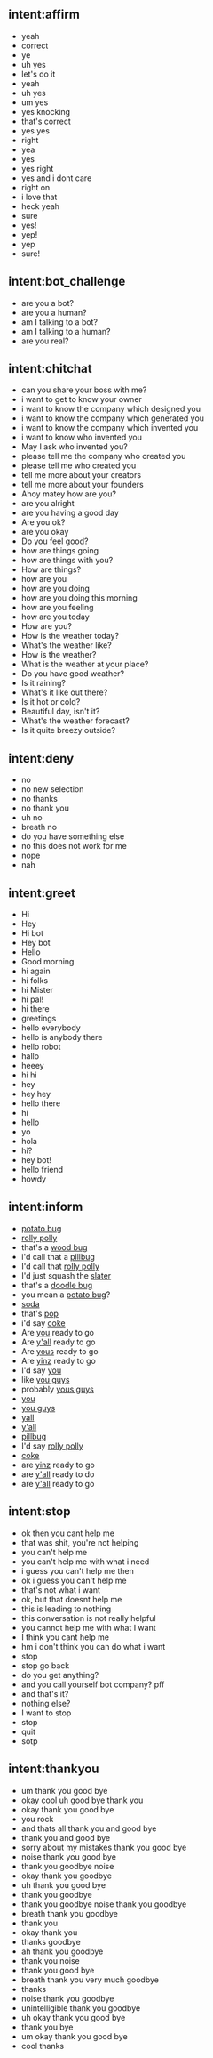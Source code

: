 ## intent:affirm
- yeah
- correct
- ye
- uh yes
- let's do it
- yeah
- uh yes
- um yes
- yes knocking
- that's correct
- yes yes
- right
- yea
- yes
- yes right
- yes and i dont care
- right on
- i love that
- heck yeah
- sure
- yes!
- yep!
- yep
- sure!

## intent:bot_challenge
- are you a bot?
- are you a human?
- am I talking to a bot?
- am I talking to a human?
- are you real?

## intent:chitchat
- can you share your boss with me?
- i want to get to know your owner
- i want to know the company which designed you
- i want to know the company which generated you
- i want to know the company which invented you
- i want to know who invented you
- May I ask who invented you?
- please tell me the company who created you
- please tell me who created you
- tell me more about your creators
- tell me more about your founders
- Ahoy matey how are you?
- are you alright
- are you having a good day
- Are you ok?
- are you okay
- Do you feel good?
- how are things going
- how are things with you?
- How are things?
- how are you
- how are you doing
- how are you doing this morning
- how are you feeling
- how are you today
- How are you?
- How is the weather today?
- What's the weather like?
- How is the weather?
- What is the weather at your place?
- Do you have good weather?
- Is it raining?
- What's it like out there?
- Is it hot or cold?
- Beautiful day, isn't it?
- What's the weather forecast?
- Is it quite breezy outside?

## intent:deny
- no
- no new selection
- no thanks
- no thank you
- uh no
- breath no
- do you have something else
- no this does not work for me
- nope
- nah

## intent:greet
- Hi
- Hey
- Hi bot
- Hey bot
- Hello
- Good morning
- hi again
- hi folks
- hi Mister
- hi pal!
- hi there
- greetings
- hello everybody
- hello is anybody there
- hello robot
- hallo
- heeey
- hi hi
- hey
- hey hey
- hello there
- hi
- hello
- yo
- hola
- hi?
- hey bot!
- hello friend
- howdy

## intent:inform
- [potato bug](bug)
- [rolly polly](bug)
- that's a [wood bug](bug)
- i'd call that a [pillbug](bug)
- I'd call that [rolly polly](bug)
- I'd just squash the [slater](bug)
- that's a [doodle bug](bug)
- you mean a [potato bug](bug)?
- [soda](beverage)
- that's [pop](beverage)
- i'd say [coke](beverage)
- Are [you](second_person_plural) ready to go
- Are [y'all](second_person_plural) ready to go
- Are [yous](second_person_plural) ready to go
- Are [yinz](second_person_plural) ready to go
- I'd say [you](second_person_plural)
- like [you guys](second_person_plural)
- probably [yous guys](second_person_plural)
- [you](second_person_plural)
- [you guys](second_person_plural)
- [yall](second_person_plural)
- [y'all](second_person_plural)
- [pillbug](bug)
- I'd say [rolly polly](bug)
- [coke](beverage)
- are [yinz](second_person_plural) ready to go
- are [y'all](second_person_plural) ready to do
- are [y'all](second_person_plural) ready to go

## intent:stop
- ok then you cant help me
- that was shit, you're not helping
- you can't help me
- you can't help me with what i need
- i guess you can't help me then
- ok i guess you can't help me
- that's not what i want
- ok, but that doesnt help me
- this is leading to nothing
- this conversation is not really helpful
- you cannot help me with what I want
- I think you cant help me
- hm i don't think you can do what i want
- stop
- stop go back
- do you get anything?
- and you call yourself bot company? pff
- and that's it?
- nothing else?
- I want to stop
- stop
- quit
- sotp

## intent:thankyou
- um thank you good bye
- okay cool uh good bye thank you
- okay thank you good bye
- you rock
- and thats all thank you and good bye
- thank you and good bye
- sorry about my mistakes thank you good bye
- noise thank you good bye
- thank you goodbye noise
- okay thank you goodbye
- uh thank you good bye
- thank you goodbye
- thank you goodbye noise thank you goodbye
- breath thank you goodbye
- thank you
- okay thank you
- thanks goodbye
- ah thank you goodbye
- thank you noise
- thank you good bye
- breath thank you very much goodbye
- thanks
- noise thank you goodbye
- unintelligible thank you goodbye
- uh okay thank you good bye
- thank you bye
- um okay thank you good bye
- cool thanks
